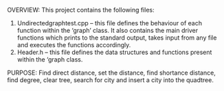 OVERVIEW:
This project contains the following files:
1. Undirectedgraphtest.cpp – this file defines the behaviour of each function within the ‘graph’ class. It also contains the main driver functions which prints to the standard output, takes input from any file and executes the functions accordingly.
2. Header.h – this file defines the data structures and functions present within the ‘graph class.

PURPOSE: Find direct distance, set the distance, find shortance distance, find degree, clear tree, search for city and insert a city into the quadtree.

